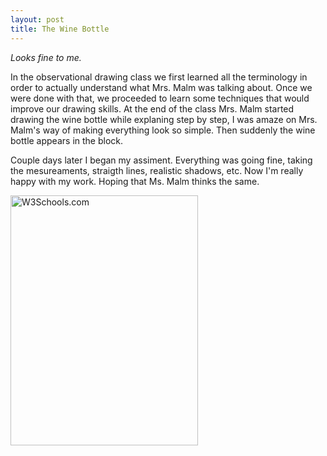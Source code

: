 ```yaml
---
layout: post
title: The Wine Bottle
---
```

 
_Looks fine to me._

  In the observational drawing class we first learned all the terminology in order to actually understand what Mrs. Malm was talking about.  Once we were done with that, we proceeded to learn some techniques that would improve our drawing skills. At the end of the class Mrs. Malm started drawing the wine bottle while explaning step by step, I was amaze on Mrs. Malm's way of making everything look so simple. Then suddenly the wine bottle appears in the block. 

 Couple days later I began my assiment. Everything was going fine, taking the mesureaments, straigth lines, realistic shadows, etc. Now I'm really happy with my work. Hoping that Ms. Malm thinks the same.

<img src="http://40.media.tumblr.com/c4b130fcf1bdfff11175f6ffc74bf73e/tumblr_nihyngdyKg1qdv1zvo1_1280.jpg" alt="W3Schools.com" style="width:300px;height:400px">


